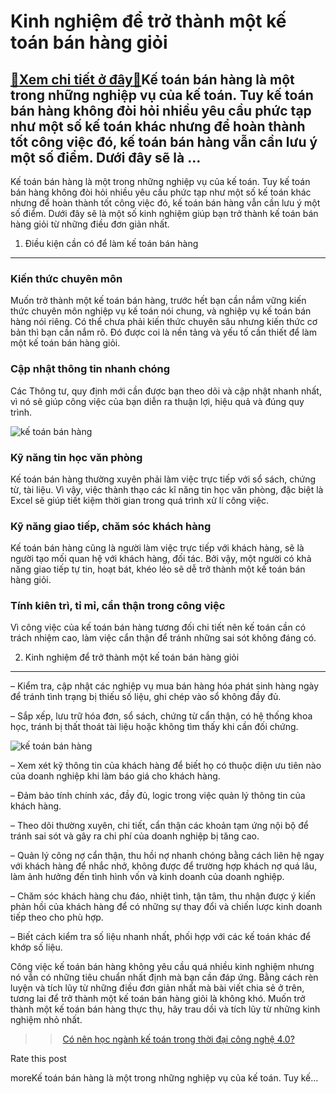 Kinh nghiệm để trở thành một kế toán bán hàng giỏi
==================================================

[:gift:Xem chi tiết ở đây:gift:](https://hddtvn.com/kinh-nghiem-de-tro-thanh-mot-ke-toan-ban-hang-gioi/)Kế toán bán hàng là một trong những nghiệp vụ của kế toán. Tuy kế toán bán hàng không đòi hỏi nhiều yêu cầu phức tạp như một số kế toán khác nhưng để hoàn thành tốt công việc đó, kế toán bán hàng vẫn cần lưu ý một số điểm. Dưới đây sẽ là …
-----------------------------------------------------------------------------------------------------------------------------------------------------------------------------------------------------------------------------------------------

Kế toán bán hàng là một trong những nghiệp vụ của kế toán. Tuy kế toán bán hàng không đòi hỏi nhiều yêu cầu phức tạp như một số kế toán khác nhưng để hoàn thành tốt công việc đó, kế toán bán hàng vẫn cần lưu ý một số điểm. Dưới đây sẽ là một số kinh nghiệm giúp bạn trở thành kế toán bán hàng giỏi từ những điều đơn giản nhất.


1. Điều kiện cần có để làm kế toán bán hàng
-------------------------------------------


### Kiến thức chuyên môn


Muốn trở thành một kế toán bán hàng, trước hết bạn cần nắm vững kiến thức chuyên môn nghiệp vụ kế toán nói chung, và nghiệp vụ kế toán bán hàng nói riêng. Có thể chưa phải kiến thức chuyên sâu nhưng kiến thức cơ bản thì bạn cần nắm rõ. Đó được coi là nền tảng và yếu tố cần thiết để làm một kế toán bán hàng giỏi.


### Cập nhật thông tin nhanh chóng


Các Thông tư, quy định mới cần được bạn theo dõi và cập nhật nhanh nhất, vì nó sẽ giúp công việc của bạn diễn ra thuận lợi, hiệu quả và đúng quy trình.


![kế toán bán hàng](https://hddtvn.com/wp-content/uploads/2021/01/ke-toan-ban-hang.jpg)


### Kỹ năng tin học văn phòng


Kế toán bán hàng thường xuyên phải làm việc trực tiếp với sổ sách, chứng từ, tài liệu. Vì vậy, việc thành thạo các kĩ năng tin học văn phòng, đặc biệt là Excel sẽ giúp tiết kiệm thời gian trong quá trình xử lí công việc.


### Kỹ năng giao tiếp, chăm sóc khách hàng


Kế toán bán hàng cũng là người làm việc trực tiếp với khách hàng, sẽ là người tạo mối quan hệ với khách hàng, đối tác. Bởi vậy, một người có khả năng giao tiếp tự tin, hoạt bát, khéo léo sẽ dễ trở thành một kế toán bán hàng giỏi.


### Tính kiên trì, tỉ mỉ, cẩn thận trong công việc


Vì công việc của kế toán bán hàng tương đối chi tiết nên kế toán cần có trách nhiệm cao, làm việc cẩn thận để tránh những sai sót không đáng có.


2. Kinh nghiệm để trở thành một kế toán bán hàng giỏi
-----------------------------------------------------


– Kiểm tra, cập nhật các nghiệp vụ mua bán hàng hóa phát sinh hàng ngày để tránh tình trạng bị thiếu số liệu, ghi chép vào sổ không đầy đủ.


– Sắp xếp, lưu trữ hóa đơn, sổ sách, chứng từ cẩn thận, có hệ thống khoa học, tránh bị thất thoát tài liệu hoặc không tìm thấy khi cần đối chứng.


![kế toán bán hàng](https://hddtvn.com/wp-content/uploads/2021/01/trach-nhiem-ke-toan.jpg)


– Xem xét kỹ thông tin của khách hàng để biết họ có thuộc diện ưu tiên nào của doanh nghiệp khi làm báo giá cho khách hàng.


– Đảm bảo tính chính xác, đầy đủ, logic trong việc quản lý thông tin của khách hàng.


– Theo dõi thường xuyên, chi tiết, cẩn thận các khoản tạm ứng nội bộ để tránh sai sót và gây ra chi phí của doanh nghiệp bị tăng cao.


– Quản lý công nợ cẩn thận, thu hồi nợ nhanh chóng bằng cách liên hệ ngay với khách hàng để nhắc nhở, không được để trường hợp khách nợ quá lâu, làm ảnh hưởng đến tình hình vốn và kinh doanh của doanh nghiệp.


– Chăm sóc khách hàng chu đáo, nhiệt tình, tận tâm, thu nhận được ý kiến phản hồi của khách hàng để có những sự thay đổi và chiến lược kinh doanh tiếp theo cho phù hợp.


– Biết cách kiểm tra số liệu nhanh nhất, phối hợp với các kế toán khác để khớp số liệu.


Công việc kế toán bán hàng không yêu cầu quá nhiều kinh nghiệm nhưng nó vẫn có những tiêu chuẩn nhất định mà bạn cần đáp ứng. Bằng cách rèn luyện và tích lũy từ những điều đơn giản nhất mà bài viết chia sẻ ở trên, tương lai để trở thành một kế toán bán hàng giỏi là không khó. Muốn trở thành một kế toán bán hàng thực thụ, hãy trau dồi và tích lũy từ những kinh nghiệm nhỏ nhất.


>> [Có nên học ngành kế toán trong thời đại công nghệ 4.0?](#)








































Rate this post


moreKế toán bán hàng là một trong những nghiệp vụ của kế toán. Tuy kế…

